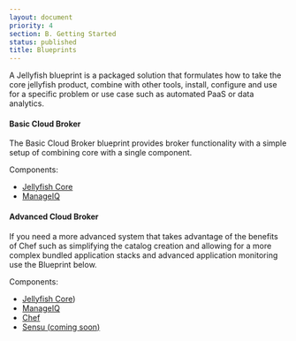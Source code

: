 ```yaml
---
layout: document
priority: 4
section: B. Getting Started
status: published
title: Blueprints
---
```


A Jellyfish blueprint is a packaged solution that formulates how to take the core jellyfish product, combine with other tools, install, configure and use for a specific problem or use case such as automated PaaS or data analytics.

#### Basic Cloud Broker
The Basic Cloud Broker blueprint provides broker functionality with a simple setup of combining core with a single component.

Components:
* [Jellyfish Core](https://github.com/projectjellyfish/api)
* [ManageIQ](http://manageiq.org/download/)


#### Advanced Cloud Broker
If you need a more advanced system that takes advantage of the benefits of Chef such as simplifying the catalog creation and allowing for a more complex bundled application stacks and advanced application monitoring use the Blueprint below.

Components:
* [Jellyfish Core](https://github.com/projectjellyfish/api))
* [ManageIQ](http://manageiq.org/download/)
* [Chef](https://supermarket.chef.io/users/boozallenhamilton)
* [Sensu (coming soon)](http://sensuapp.org/)
